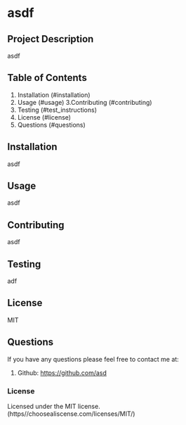 # asdf

  ## Project Description
  asdf

  ## Table of Contents
  1. Installation (#installation)
  2. Usage (#usage)
  3.Contributing (#contributing)
  4. Testing (#test_instructions)
  5. License (#license)
  6. Questions (#questions)

  ## Installation
  asdf
  ## Usage
  asdf
  ## Contributing
  asdf
  ## Testing
  adf

  ## License
  MIT

  ## Questions
  If you have any questions please feel free to contact me at:
  1) Github: https://github.com/asd

  ### License
  Licensed under the MIT license. (https//choosealiscense.com/licenses/MIT/)
